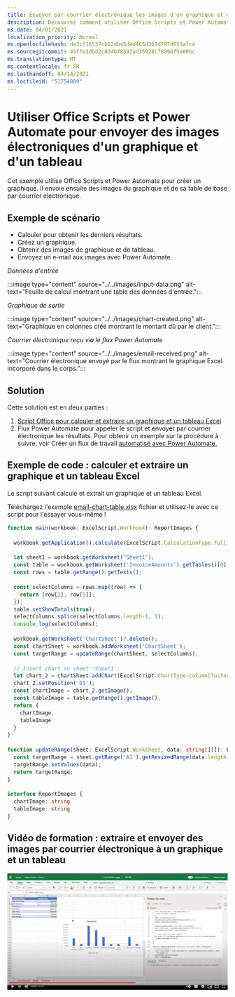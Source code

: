 ```yaml
---
title: Envoyer par courrier électronique les images d'un graphique et d'un tableau Excel
description: Découvrez comment utiliser Office Scripts et Power Automate pour extraire et envoyer par courrier électronique les images d'un graphique et d'un tableau Excel.
ms.date: 04/01/2021
localization_priority: Normal
ms.openlocfilehash: de3cf16537cb12db45d4d465d367d797d053afc4
ms.sourcegitcommit: 45ffe3dbd2c834b78592ad35928cf8096f5e80bc
ms.translationtype: MT
ms.contentlocale: fr-FR
ms.lasthandoff: 04/14/2021
ms.locfileid: "51754809"
---
```

# <a name="use-office-scripts-and-power-automate-to-email-images-of-a-chart-and-table"></a>Utiliser Office Scripts et Power Automate pour envoyer des images électroniques d'un graphique et d'un tableau

Cet exemple utilise Office Scripts et Power Automate pour créer un graphique. Il envoie ensuite des images du graphique et de sa table de base par courrier électronique.

## <a name="example-scenario"></a>Exemple de scénario

* Calculer pour obtenir les derniers résultats.
* Créez un graphique.
* Obtenir des images de graphique et de tableau.
* Envoyez un e-mail aux images avec Power Automate.

_Données d'entrée_

:::image type="content" source="../../images/input-data.png" alt-text="Feuille de calcul montrant une table des données d'entrée.":::

_Graphique de sortie_

:::image type="content" source="../../images/chart-created.png" alt-text="Graphique en colonnes créé montrant le montant dû par le client.":::

_Courrier électronique reçu via le flux Power Automate_

:::image type="content" source="../../images/email-received.png" alt-text="Courrier électronique envoyé par le flux montrant le graphique Excel incorporé dans le corps.":::

## <a name="solution"></a>Solution

Cette solution est en deux parties :

1. [Script Office pour calculer et extraire un graphique et un tableau Excel](#sample-code-calculate-and-extract-excel-chart-and-table)
1. Flux Power Automate pour appeler le script et envoyer par courrier électronique les résultats. Pour obtenir un exemple sur la procédure à suivre, voir Créer un flux de travail [automatisé avec Power Automate.](../../tutorials/excel-power-automate-returns.md#create-an-automated-workflow-with-power-automate)

## <a name="sample-code-calculate-and-extract-excel-chart-and-table"></a>Exemple de code : calculer et extraire un graphique et un tableau Excel

Le script suivant calcule et extrait un graphique et un tableau Excel.

Téléchargez l'exemple <a href="email-chart-table.xlsx">email-chart-table.xlsx</a> fichier et utilisez-le avec ce script pour l'essayer vous-même !

```TypeScript
function main(workbook: ExcelScript.Workbook): ReportImages {

  workbook.getApplication().calculate(ExcelScript.CalculationType.full);
  
  let sheet1 = workbook.getWorksheet("Sheet1");
  const table = workbook.getWorksheet('InvoiceAmounts').getTables()[0];
  const rows = table.getRange().getTexts();

  const selectColumns = rows.map((row) => {
    return [row[2], row[5]];
  });
  table.setShowTotals(true);
  selectColumns.splice(selectColumns.length-1, 1);
  console.log(selectColumns);

  workbook.getWorksheet('ChartSheet')?.delete();
  const chartSheet = workbook.addWorksheet('ChartSheet');
  const targetRange = updateRange(chartSheet, selectColumns);

  // Insert chart on sheet 'Sheet1'.
  let chart_2 = chartSheet.addChart(ExcelScript.ChartType.columnClustered, targetRange);
  chart_2.setPosition('D1');
  const chartImage = chart_2.getImage();
  const tableImage = table.getRange().getImage();
  return {
    chartImage,
    tableImage
  }
}

function updateRange(sheet: ExcelScript.Worksheet, data: string[][]): ExcelScript.Range {
  const targetRange = sheet.getRange('A1').getResizedRange(data.length-1, data[0].length-1);
  targetRange.setValues(data);
  return targetRange;
}

interface ReportImages {
  chartImage: string
  tableImage: string
}
```

## <a name="training-video-extract-and-email-images-of-chart-and-table"></a>Vidéo de formation : extraire et envoyer des images par courrier électronique à un graphique et un tableau

[![Regardez une vidéo pas à pas sur l'extraction et l'envoi par courrier électronique d'images de graphique et de tableau](../../images/charts-image-vid.jpg)](https://youtu.be/152GJyqc-Kw "Vidéo pas à pas sur l'extraction et l'envoi par courrier électronique d'images de graphique et de tableau")
